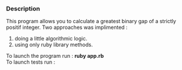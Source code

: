### Description
This program allows you to calculate a greatest binary gap of a strictly positif integer. Two approaches was implimented :
1. doing a little algorithmic logic.
2. using only ruby library methods.

To launch the program run : **ruby app.rb**  
To launch tests run :
